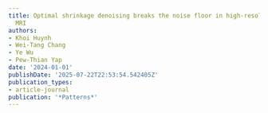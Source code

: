 ```yaml
---
title: Optimal shrinkage denoising breaks the noise floor in high-resolution diffusion
  MRI
authors:
- Khoi Huynh
- Wei-Tang Chang
- Ye Wu
- Pew-Thian Yap
date: '2024-01-01'
publishDate: '2025-07-22T22:53:54.542405Z'
publication_types:
- article-journal
publication: '*Patterns*'
---
```

